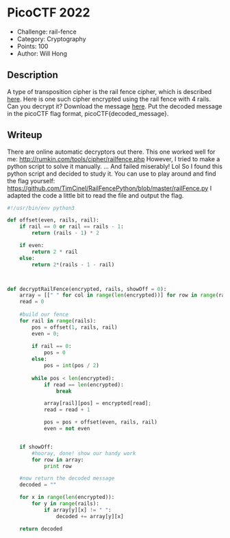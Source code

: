 # PicoCTF 2022
- Challenge: rail-fence
- Category: Cryptography
- Points: 100
- Author: Will Hong

## Description
A type of transposition cipher is the rail fence cipher, which is described [here](https://en.wikipedia.org/wiki/Rail_fence_cipher). Here is one such cipher encrypted using the rail fence with 4 rails. Can you decrypt it?
Download the message [here](https://artifacts.picoctf.net/c/273/message.txt).
Put the decoded message in the picoCTF flag format, picoCTF{decoded_message}.

## Writeup
There are online automatic decryptors out there. This one worked well for me: http://rumkin.com/tools/cipher/railfence.php
However, I tried to make a python script to solve it manually.
...
And failed miserably! Lol
So I found this python script and decided to study it. You can use to play around and find the flag yourself: https://github.com/TimCinel/RailFencePython/blob/master/railFence.py
I adapted the code a little bit to read the file and output the flag.

```python
#!/usr/bin/env python3

def offset(even, rails, rail):
    if rail == 0 or rail == rails - 1:
        return (rails - 1) * 2

    if even:
        return 2 * rail
    else:
        return 2*(rails - 1 - rail)



def decryptRailFence(encrypted, rails, showOff = 0):
    array = [[" " for col in range(len(encrypted))] for row in range(rails)]
    read = 0
    
    #build our fence
    for rail in range(rails):
        pos = offset(1, rails, rail)
        even = 0;
        
        if rail == 0:
            pos = 0
        else:
            pos = int(pos / 2)
        
        while pos < len(encrypted):
            if read == len(encrypted):
                break

            array[rail][pos] = encrypted[read];
            read = read + 1

            pos = pos + offset(even, rails, rail)
            even = not even


    if showOff:
        #hooray, done! show our handy work
        for row in array:
            print row

    #now return the decoded message
    decoded = ""

    for x in range(len(encrypted)):
        for y in range(rails):
            if array[y][x] != " ":
                decoded += array[y][x]

    return decoded
```
